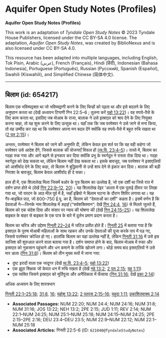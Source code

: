 # Aquifer Open Study Notes (Profiles)

**Aquifer Open Study Notes (Profiles)**

This work is an adaptation of *Tyndale Open Study Notes* © 2023 Tyndale House Publishers, licensed under the CC BY\-SA 4\.0 license. The adaptation, *Aquifer Open Study Notes*, was created by BiblioNexus and is also licensed under CC BY\-SA 4\.0\.

This resource has been adapted into multiple languages, including English, Tok Pisin, Arabic (عربي), French (Français), Hindi (हिंदी), Indonesian (Bahasa Indonesia), Portuguese (Português), Russian (Русский), Spanish (Español), Swahili (Kiswahili), and Simplified Chinese (简体中文).



--------------------------------

## बिलाम (id: 654217)

बिलाम एक भविष्यद्वक्ता था जो भविष्यद्वाणी करने के लिए चिन्हों को पढ़ता था और इसे बदलने के लिए अनुष्ठान करता था (देखें अध्ययन टिप्पणी गिन 22:5–6 ; तुलना करें [यहो 13:22](https://ref.ly/Josh13:22))। वह रुपये\-पैसे के लिए काम करता था, इसलिए जब मोआब के राजा, बालाक ने उसे इस्राएल को श्राप देने के लिए नियुक्त करना चाहा, तो वह शुरू करने के लिए उत्सुक था। यहाँ तक कि जब परमेश्वर ने उसे जाने से मना किया, तो वह उम्मीद कर रहा था कि परमेश्वर अपना मन बदल देंगे क्योंकि वह रुपये\-पैसे में बहुत रुचि रखता था ([2 पत 2:15](https://ref.ly/2Pet2:15))।

अन्ततः, परमेश्वर ने बिलाम को जाने की अनुमति दी, लेकिन केवल इस शर्त पर कि वह वही कहेगा जो परमेश्वर उसे आदेश देंगे, जिससे बालाक की योजनाएँ विफल हों ([व्य.वि. 23:4–5](https://ref.ly/Deut23:4-Deut23:5))। रास्ते में, बिलाम का गदहा रुक गया और आगे बढ़ने से इनकार कर दिया क्योंकि प्रभु के स्वर्गदूत ने रास्ता रोक दिया था। गदहा स्वर्गदूत को देख सकता था, लेकिन बिलाम नहीं देख सकता था। इसके बावजूद, जब परमेश्वर ने इस्राएलियों को आशीर्वाद देने के लिए कहा, तो बिलाम ने बुद्धिमानी से उन्हें शाप देने से इंकार कर दिया। बालाक की बड़ी निराशा के बावजूद, बिलाम केवल आशीर्वाद ही दे सका।

हाल ही में, एक शिलालेख मिला जिसमें बओर के पुत्र बिलाम का उल्लेख है, जो एक दर्शी था जिसे रात में दर्शन प्राप्त होते थे (देखें [गिन 22:9–12](https://ref.ly/Num22:9-Num22:12), [20](https://ref.ly/Num22:20))। यह शिलालेख देइर 'अल्ला में एक पुताई दीवार पर लिखा गया था, जो यरदन के आठ मील पूर्व में है, जहाँ इब्रियो ने बिलाम घटना के दौरान शिविर लगाया था। यह गैर\-बाइबिल पाठ, जो 800–750 ई.पू. का है, बिलाम को "देवताओं का दर्शी" कहता है। इसमें वर्णन है कि देवताओं ने—जिनके नाम शिलालेख में *शद्दाई* (“सर्वशक्तिमान”; देखें [गिन 24:4](https://ref.ly/Num24:4), [16](https://ref.ly/Num24:16)) से मिलते जुलते हैं, बिलाम को एक संदेश दिया और संसार पर न्याय की घोषणा की (देखें [गिन 24:15–25](https://ref.ly/Num24:15-Num24:25))। यह शिलालेख बाइबल के बाहर से बाइबल के एक पात्र के बारे में दुर्लभ प्रमाण प्रदान करता है।

बिलाम का चरित्र और उद्देश्य [गिनती 22–24](https://ref.ly/Num22:1-Num24:25) में जटिल प्रतीत होते हैं। [गिनती 25](https://ref.ly/Num25:1-Num25:18) में बताया गया है कि इस्राएल के पुरुष मोआबी महिलाओं के साथ रहकर और उनके देवताओं की पूजा करके पाप में पड़ गए, जिससे परमेश्वर क्रोधित हो गए। हालांकि बिलाम का यहां उल्लेख नहीं है, लेकिन [गिनती 31:16](https://ref.ly/Num31:16) में उसे इस साजिश की शुरुआत करने वाला बताया गया है। दर्शन समाप्त होने के बाद, बिलाम मोआब में रुका और इस्राएल को नुकसान पहुंचाने और धन कमाने के तरीके खोजने लगा। थोड़े समय बाद इस्राएलियों ने उसे मार डाला ([गिन 31:8](https://ref.ly/Num31:8))। बिलाम को तीन मुख्य रूपों में जाना गया:

* दुष्ट इरादों वाला एक जादूगर (देखें [व्य.वि. 23:4–5](https://ref.ly/Deut23:4-Deut23:5); [यहो 13:22](https://ref.ly/Josh13:22))
* एक झूठा शिक्षक जो केवल धन में रुचि रखता है (देखें [नहे 13:2](https://ref.ly/Neh13:2); [2 पत 2:15](https://ref.ly/2Pet2:15); [यहू 1:11](https://ref.ly/Jude1:11))
* एक व्यक्ति जिसने इस्राएल को मूर्तिपूजा और अनैतिकता में फँसाया ([गिन 31:16](https://ref.ly/Num31:16); देखें [प्रका 2:14](https://ref.ly/Rev2:14))

अधिक अध्ययन के लिए शास्त्रभाग

[गिनती 22:1–25:18](https://ref.ly/Num22:1-Num25:18); [31:8](https://ref.ly/Num31:8), [16](https://ref.ly/Num31:16); [यहोशू 13:22](https://ref.ly/Josh13:22); [2 पतरस 2:15–16](https://ref.ly/2Pet2:15-2Pet2:16); [यहूदा 1:11](https://ref.ly/Jude1:11); [प्रकाशितवाक्य 2:14](https://ref.ly/Rev2:14)

* **Associated Passages:** NUM 22:20; NUM 24:4; NUM 24:16; NUM 31:8; NUM 31:16; JOS 13:22; NEH 13:2; 2PE 2:15; JUD 1:11; REV 2:14; NUM 22:1–NUM 24:25; NUM 25:1–NUM 25:18; NUM 24:15–NUM 24:25; 2PE 2:15–2PE 2:16; DEU 23:4–DEU 23:5; NUM 22:9–NUM 22:12; NUM 22:1–NUM 25:18
* **Associated Articles:** गिनती 22:5-6 (ID: `621040@TyndaleStudyNotes`)

